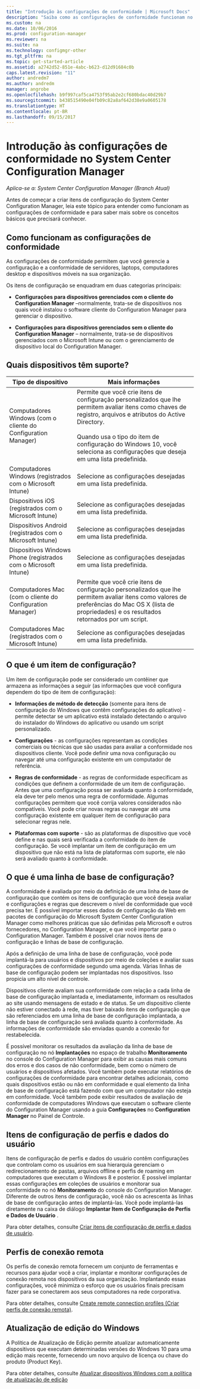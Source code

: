 ```yaml
---
title: "Introdução às configurações de conformidade | Microsoft Docs"
description: "Saiba como as configurações de conformidade funcionam no System Center Configuration Manager. Também saiba mais sobre os conceitos básicos que você precisa saber."
ms.custom: na
ms.date: 10/06/2016
ms.prod: configuration-manager
ms.reviewer: na
ms.suite: na
ms.technology: configmgr-other
ms.tgt_pltfrm: na
ms.topic: get-started-article
ms.assetid: a2742d52-851e-4abc-b623-d12d91684c0b
caps.latest.revision: "11"
author: andredm7
ms.author: andredm
manager: angrobe
ms.openlocfilehash: b9f997caf5ca4753f95ab2e2cf680bdac40d29b7
ms.sourcegitcommit: b438515490e04fb09c82a8af642d38e9a0605178
ms.translationtype: HT
ms.contentlocale: pt-BR
ms.lasthandoff: 09/15/2017
---
```

# <a name="get-started-with-compliance-settings-in-system-center-configuration-manager"></a>Introdução às configurações de conformidade no System Center Configuration Manager

*Aplica-se a: System Center Configuration Manager (Branch Atual)*

Antes de começar a criar itens de configuração do System Center Configuration Manager, leia este tópico para entender como funcionam as configurações de conformidade e para saber mais sobre os conceitos básicos que precisará conhecer.  

## <a name="how-compliance-settings-works"></a>Como funcionam as configurações de conformidade  
 As configurações de conformidade permitem que você gerencie a configuração e a conformidade de servidores, laptops, computadores desktop e dispositivos móveis na sua organização.  

 Os itens de configuração se enquadram em duas categorias principais:  

-   **Configurações para dispositivos gerenciados com o cliente do Configuration Manager** –normalmente, trata-se de dispositivos nos quais você instalou o software cliente do Configuration Manager para gerenciar o dispositivo.  

-   **Configurações para dispositivos gerenciados sem o cliente do Configuration Manager** – normalmente, trata-se de dispositivos gerenciados com o Microsoft Intune ou com o gerenciamento de dispositivo local do Configuration Manager.  

## <a name="what-devices-are-supported"></a>Quais dispositivos têm suporte?  


|Tipo de dispositivo|Mais informações|  
|------------|----------------------|  
|Computadores Windows (com o cliente do Configuration Manager)|Permite que você crie itens de configuração personalizados que lhe permitem avaliar itens como chaves de registro, arquivos e atributos do Active Directory.<br /><br /> Quando usa o tipo do item de configuração do Windows 10, você seleciona as configurações que deseja em uma lista predefinida.|  
|Computadores Windows (registrados com o Microsoft Intune)|Selecione as configurações desejadas em uma lista predefinida.|  
|Dispositivos iOS (registrados com o Microsoft Intune)|Selecione as configurações desejadas em uma lista predefinida.|  
|Dispositivos Android (registrados com o Microsoft Intune)|Selecione as configurações desejadas em uma lista predefinida.|  
|Dispositivos Windows Phone (registrados com o Microsoft Intune)|Selecione as configurações desejadas em uma lista predefinida.|  
|Computadores Mac (com o cliente do Configuration Manager)|Permite que você crie itens de configuração personalizados que lhe permitem avaliar itens como valores de preferências do Mac OS X (lista de propriedades) e os resultados retornados por um script.|  
|Computadores Mac (registrados com o Microsoft Intune)|Selecione as configurações desejadas em uma lista predefinida.|  

## <a name="what-is-a-configuration-item"></a>O que é um item de configuração?  
 Um item de configuração pode ser considerado um contêiner que armazena as informações a seguir (as informações que você configura dependem do tipo de item de configuração):  

-   **Informações de método de detecção** (somente para itens de configuração do Windows que contêm configurações do aplicativo) - permite detectar se um aplicativo está instalado detectando o arquivo do instalador do Windows do aplicativo ou usando um script personalizado.  

-   **Configurações** - as configurações representam as condições comerciais ou técnicas que são usadas para avaliar a conformidade nos dispositivos cliente. Você pode definir uma nova configuração ou navegar até uma configuração existente em um computador de referência.  

-   **Regras de conformidade** - as regras de conformidade especificam as condições que definem a conformidade de um item de configuração. Antes que uma configuração possa ser avaliada quanto à conformidade, ela deve ter pelo menos uma regra de conformidade. Algumas configurações permitem que você corrija valores considerados não compatíveis. Você pode criar novas regras ou navegar até uma configuração existente em qualquer item de configuração para selecionar regras nele.  

-   **Plataformas com suporte** - são as plataformas de dispositivo que você define e nas quais será verificada a conformidade do item de configuração. Se você implantar um item de configuração em um dispositivo que não está na lista de plataformas com suporte, ele não será avaliado quanto à conformidade.  

## <a name="what-is-a-configuration-baseline"></a>O que é uma linha de base de configuração?  
 A conformidade é avaliada por meio da definição de uma linha de base de configuração que contém os itens de configuração que você deseja avaliar e configurações e regras que descrevem o nível de conformidade que você precisa ter. É possível importar esses dados de configuração da Web em pacotes de configuração do Microsoft System Center Configuration Manager como melhores práticas que são definidas pela Microsoft e outros fornecedores, no Configuration Manager, e que você importar para o Configuration Manager. Também é possível criar novos itens de configuração e linhas de base de configuração.  

 Após a definição de uma linha de base de configuração, você pode implantá-la para usuários e dispositivos por meio de coleções e avaliar suas configurações de conformidade segundo uma agenda. Várias linhas de base de configuração podem ser implantadas nos dispositivos. Isso propicia um alto nível de controle.  

 Dispositivos cliente avaliam sua conformidade com relação a cada linha de base de configuração implantada e, imediatamente, informam os resultados ao site usando mensagens de estado e de status. Se um dispositivo cliente não estiver conectado à rede, mas tiver baixado itens de configuração que são referenciados em uma linha de base de configuração implantada, a linha de base de configuração será avaliada quanto à conformidade. As informações de conformidade são enviadas quando a conexão for restabelecida.  

 É possível monitorar os resultados da avaliação da linha de base de configuração no nó **Implantações** no espaço de trabalho **Monitoramento** no console do Configuration Manager para exibir as causas mais comuns dos erros e dos casos de não conformidade, bem como o número de usuários e dispositivos afetados. Você também pode executar relatórios de configurações de conformidade para encontrar detalhes adicionais, como quais dispositivos estão ou não em conformidade e qual elemento da linha de base de configuração está fazendo com que um computador não esteja em conformidade. Você também pode exibir resultados de avaliação de conformidade de computadores Windows que executam o software cliente do Configuration Manager usando a guia **Configurações** no **Configuration Manager** no Painel de Controle.  

## <a name="user-data-and-profiles-configuration-items"></a>Itens de configuração de perfis e dados do usuário  
 Itens de configuração de perfis e dados do usuário contêm configurações que controlam como os usuários em sua hierarquia gerenciam o redirecionamento de pastas, arquivos offline e perfis de roaming em computadores que executam o Windows 8 e posterior. É possível implantar essas configurações em coleções de usuários e monitorar sua conformidade no nó **Monitoramento** do console do Configuration Manager. Diferente de outros itens de configuração, você não os acrescenta às linhas de base de configuração antes de implantá-las. Você pode implantá-las diretamente na caixa de diálogo **Implantar Item de Configuração de Perfis e Dados de Usuário** .  

 Para obter detalhes, consulte [Criar itens de configuração de perfis e dados de usuário](/sccm/compliance/deploy-use/create-user-data-and-profiles-configuration-items).  

## <a name="remote-connection-profiles"></a>Perfis de conexão remota  
 Os perfis de conexão remota fornecem um conjunto de ferramentas e recursos para ajudar você a criar, implantar e monitorar configurações de conexão remota nos dispositivos da sua organização. Implantando essas configurações, você minimiza o esforço que os usuários finais precisam fazer para se conectarem aos seus computadores na rede corporativa.  

Para obter detalhes, consulte [Create remote connection profiles (Criar perfis de conexão remota)](/sccm/compliance/deploy-use/create-remote-connection-profiles).  

## <a name="windows-edition-upgrade"></a>Atualização de edição do Windows
A Política de Atualização de Edição permite atualizar automaticamente dispositivos que executam determinadas versões do Windows 10 para uma edição mais recente, fornecendo um novo arquivo de licença ou chave do produto (Product Key).

Para obter detalhes, consulte [Atualizar dispositivos Windows com a política de atualização de edição](/sccm/compliance/deploy-use/upgrade-windows-version)
